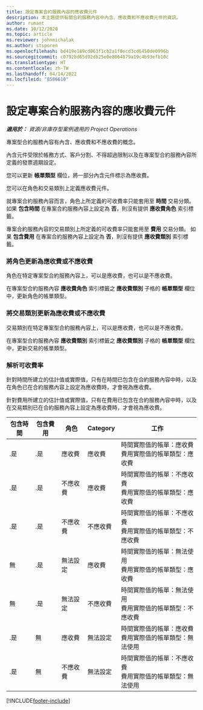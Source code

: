 ```yaml
---
title: 設定專案合約服務內容的應收費元件
description: 本主題提供有關合約服務內容中內含、應收費和不應收費元件的資訊。
author: rumant
ms.date: 10/12/2020
ms.topic: article
ms.reviewer: johnmichalak
ms.author: stsporen
ms.openlocfilehash: bd419e189cd063f1cb2a1f0ecd3cd6450de0996b
ms.sourcegitcommit: c0792bd65d92db25e0e8864879a19c4b93efb10c
ms.translationtype: HT
ms.contentlocale: zh-TW
ms.lasthandoff: 04/14/2022
ms.locfileid: "8586610"
---
```

# <a name="configure-chargeable-components-of-a-project-contract-line"></a>設定專案合約服務內容的應收費元件

_**適用於：** 資源/非庫存型案例適用的 Project Operations_

專案型合約服務內容有內含、應收費和不應收費的概念。

內含元件受限於帳務方式、客戶分割、不得超過限制以及在專案型合約服務內容所定義的發票週期設定。

您可以更新 **帳單類型** 欄位，將一部分內含元件標示為應收費。

您可以在角色和交易類別上定義應收費元件。

就專案合約服務內容而言，角色上所定義的可收費率只能套用至 **時間** 交易分類。 如果 **包含時間** 在專案合約服務內容上設定為 **否**，則沒有提供 **應收費角色** 索引標籤。

專案合約服務內容的交易類別上所定義的可收費率只能套用至 **費用** 交易分類。 如果 **包含費用** 在專案合約服務內容上設定為 **否**，則沒有提供 **應收費類別** 索引標籤。

### <a name="update-a-role-to-be-chargeable-or-non-chargeable"></a>將角色更新為應收費或不應收費

角色在特定專案型合約服務內容上，可以是應收費，也可以是不應收費。

在專案型合約服務內容 **應收費角色** 索引標籤之 **應收費類別** 子格的 **帳單類型** 欄位中，更新角色的帳單類型。

### <a name="update-a-transaction-category-to-be-chargeable-or-non-chargeable"></a>將交易類別更新為應收費或不應收費

交易類別在特定專案型合約服務內容上，可以是應收費，也可以是不應收費。

在專案型合約服務內容 **應收費類別** 索引標籤之 **應收費類別** 子格的 **帳單類型** 欄位中，更新交易的帳單類型。

### <a name="resolve-chargeability"></a>解析可收費率

針對時間所建立的估計值或實際值，只有在時間已包含在合約服務內容中時，以及在角色已在合約服務內容上設定為應收費時，才會視為應收費。

針對費用所建立的估計值或實際值，只有在費用已包含在合約服務內容中時，以及在交易類別已在合約服務內容上設定為應收費時，才會視為應收費。

| 包含時間 | 包含費用 | 角色 | Category | 工作​​ |
| --- | --- | --- | --- | --- |
| .是 | .是 | 應收費 | 應收費 | 時間實際值的帳單：應收費 </br>費用實際值的帳單類型：應收費 |
| .是 | .是 | 不應收費 | 應收費 | 時間實際值的帳單：不應收費 </br>費用實際值的帳單類型：應收費 |
| .是 | .是 | 不應收費 | 不應收費 | 時間實際值的帳單：不應收費 </br>費用實際值的帳單類型：不應收費 |
| 無 | .是 | 無法設定 | 應收費 | 時間實際值的帳單：無法使用 </br>費用實際值的帳單類型：應收費 |
| 無 | .是 | 無法設定 | 不應收費 | 時間實際值的帳單：無法使用 </br>費用實際值的帳單類型：不應收費 |
| .是 | 無 | 應收費 | 無法設定 | 時間實際值的帳單：應收費 </br>費用實際值的帳單類型：無法使用 |
| .是 | 無 | 不應收費 | 無法設定 | 時間實際值的帳單：不應收費 </br> 費用實際值的帳單類型：無法使用 |


[!INCLUDE[footer-include](../includes/footer-banner.md)]
